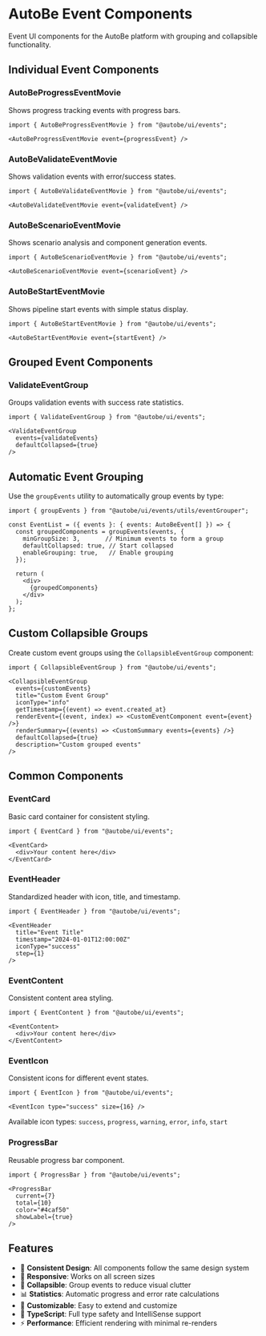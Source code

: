 # AutoBe Event Components

Event UI components for the AutoBe platform with grouping and collapsible functionality.

## Individual Event Components

### AutoBeProgressEventMovie
Shows progress tracking events with progress bars.

```tsx
import { AutoBeProgressEventMovie } from "@autobe/ui/events";

<AutoBeProgressEventMovie event={progressEvent} />
```

### AutoBeValidateEventMovie
Shows validation events with error/success states.

```tsx
import { AutoBeValidateEventMovie } from "@autobe/ui/events";

<AutoBeValidateEventMovie event={validateEvent} />
```

### AutoBeScenarioEventMovie
Shows scenario analysis and component generation events.

```tsx
import { AutoBeScenarioEventMovie } from "@autobe/ui/events";

<AutoBeScenarioEventMovie event={scenarioEvent} />
```

### AutoBeStartEventMovie
Shows pipeline start events with simple status display.

```tsx
import { AutoBeStartEventMovie } from "@autobe/ui/events";

<AutoBeStartEventMovie event={startEvent} />
```

## Grouped Event Components

### ValidateEventGroup
Groups validation events with success rate statistics.

```tsx
import { ValidateEventGroup } from "@autobe/ui/events";

<ValidateEventGroup 
  events={validateEvents} 
  defaultCollapsed={true} 
/>
```

## Automatic Event Grouping

Use the `groupEvents` utility to automatically group events by type:

```tsx
import { groupEvents } from "@autobe/ui/events/utils/eventGrouper";

const EventList = ({ events }: { events: AutoBeEvent[] }) => {
  const groupedComponents = groupEvents(events, {
    minGroupSize: 3,       // Minimum events to form a group
    defaultCollapsed: true, // Start collapsed
    enableGrouping: true,   // Enable grouping
  });

  return (
    <div>
      {groupedComponents}
    </div>
  );
};
```

## Custom Collapsible Groups

Create custom event groups using the `CollapsibleEventGroup` component:

```tsx
import { CollapsibleEventGroup } from "@autobe/ui/events";

<CollapsibleEventGroup
  events={customEvents}
  title="Custom Event Group"
  iconType="info"
  getTimestamp={(event) => event.created_at}
  renderEvent={(event, index) => <CustomEventComponent event={event} />}
  renderSummary={(events) => <CustomSummary events={events} />}
  defaultCollapsed={true}
  description="Custom grouped events"
/>
```

## Common Components

### EventCard
Basic card container for consistent styling.

```tsx
import { EventCard } from "@autobe/ui/events";

<EventCard>
  <div>Your content here</div>
</EventCard>
```

### EventHeader
Standardized header with icon, title, and timestamp.

```tsx
import { EventHeader } from "@autobe/ui/events";

<EventHeader
  title="Event Title"
  timestamp="2024-01-01T12:00:00Z"
  iconType="success"
  step={1}
/>
```

### EventContent
Consistent content area styling.

```tsx
import { EventContent } from "@autobe/ui/events";

<EventContent>
  <div>Your content here</div>
</EventContent>
```

### EventIcon
Consistent icons for different event states.

```tsx
import { EventIcon } from "@autobe/ui/events";

<EventIcon type="success" size={16} />
```

Available icon types: `success`, `progress`, `warning`, `error`, `info`, `start`

### ProgressBar
Reusable progress bar component.

```tsx
import { ProgressBar } from "@autobe/ui/events";

<ProgressBar 
  current={7} 
  total={10} 
  color="#4caf50"
  showLabel={true}
/>
```

## Features

- 🎯 **Consistent Design**: All components follow the same design system
- 📱 **Responsive**: Works on all screen sizes
- 🔄 **Collapsible**: Group events to reduce visual clutter
- 📊 **Statistics**: Automatic progress and error rate calculations
- 🎨 **Customizable**: Easy to extend and customize
- 💎 **TypeScript**: Full type safety and IntelliSense support
- ⚡ **Performance**: Efficient rendering with minimal re-renders
